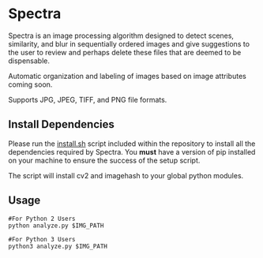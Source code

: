 # Spectra
Spectra is an image processing algorithm designed to detect scenes, similarity, and blur in sequentially ordered images and give suggestions to the user to review and perhaps delete these files that are deemed to be dispensable.

Automatic organization and labeling of images based on image attributes coming soon.

Supports JPG, JPEG, TIFF, and PNG file formats.

## Install Dependencies

Please run the [install.sh](https://github.com/nalinahuja22/spectra/blob/master/install.sh) script included within the repository to install all the dependencies required by Spectra. You **must** have a version of pip installed on your machine to ensure the success of the setup script.   

The script will install cv2 and imagehash to your global python modules.

## Usage
```
#For Python 2 Users
python analyze.py $IMG_PATH

#For Python 3 Users
python3 analyze.py $IMG_PATH
```
